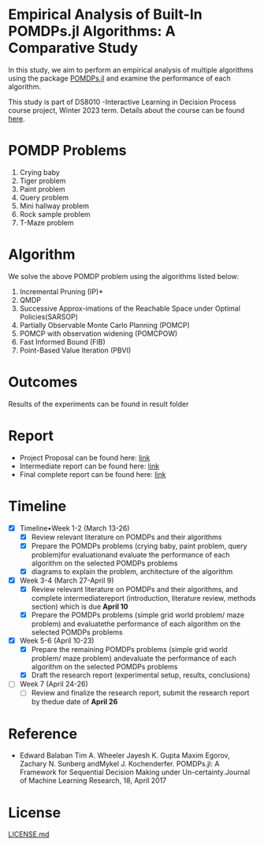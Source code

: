 # Empirical Analysis of Built-In POMDPs.jl Algorithms: A Comparative Study

In this study, we aim to perform an empirical analysis of multiple algorithms using the package [POMDPs.jl](https://github.com/JuliaPOMDP/POMDPs.jl) and examine the performance of each algorithm.

This study is part of DS8010 -Interactive Learning in Decision Process course project, Winter 2023 term. Details about the course can be found [here](https://www.torontomu.ca/graduate/datascience/courses/).

# POMDP Problems

1. Crying baby
2. Tiger problem
3. Paint problem
4. Query problem
5. Mini hallway problem
6. Rock sample problem
7. T-Maze problem

# Algorithm

We solve the above POMDP problem using the algorithms listed below:

1. Incremental Pruning (IP)*
2. QMDP
3. Successive Approx-imations of the Reachable Space under Optimal Policies(SARSOP)
4. Partially Observable Monte Carlo Planning (POMCP)
5. POMCP with observation widening (POMCPOW)
6. Fast Informed Bound (FIB)
7. Point-Based Value Iteration (PBVI)

# Outcomes

Results of the experiments can be found in result folder

# Report

- Project Proposal can be found here: [link](https://github.com/aliceyshu/8010_project/blob/main/DS8010_Yang_Research_Proposal.pdf)
- Intermediate report can be found here: [link](https://github.com/aliceyshu/8010_project/blob/main/DS8010_Project_Report_Yang_Part1.pdf)
- Final complete report can be found here: [link]()

# Timeline

- [X] Timeline•Week 1-2 (March 13-26)
  - [X] Review relevant literature on POMDPs and their algorithms
  - [X] Prepare the POMDPs problems (crying baby, paint problem, query problem)for evaluationand evaluate the performance of each algorithm on the selected POMDPs problems
  - [X] diagrams to explain the problem, architecture of the algorithm
- [X] Week 3-4 (March 27-April 9)
  - [X] Review relevant literature on POMDPs and their algorithms, and complete intermediatereport (introduction, literature review, methods section) which is due **April 10**
  - [X] Prepare the POMDPs problems (simple grid world problem/ maze problem) and evaluatethe performance of each algorithm on the selected POMDPs problems
- [X] Week 5-6 (April 10-23)
  - [X] Prepare the remaining POMDPs problems (simple grid world problem/ maze problem) andevaluate the performance of each algorithm on the selected POMDPs problems
  - [X] Draft the research report (experimental setup, results, conclusions)
- [ ] Week 7 (April 24-26)
  - [ ] Review and finalize the research report, submit the research report by thedue date of **April 26**

# Reference

- Edward Balaban Tim A. Wheeler Jayesh K. Gupta Maxim Egorov, Zachary N. Sunberg andMykel J. Kochenderfer.  POMDPs.jl: A Framework for Sequential Decision Making under Un-certainty.Journal of Machine Learning Research, 18, April 2017

# License

[LICENSE.md](https://github.com/aliceyshu/8010_project/LICENSE.md)
